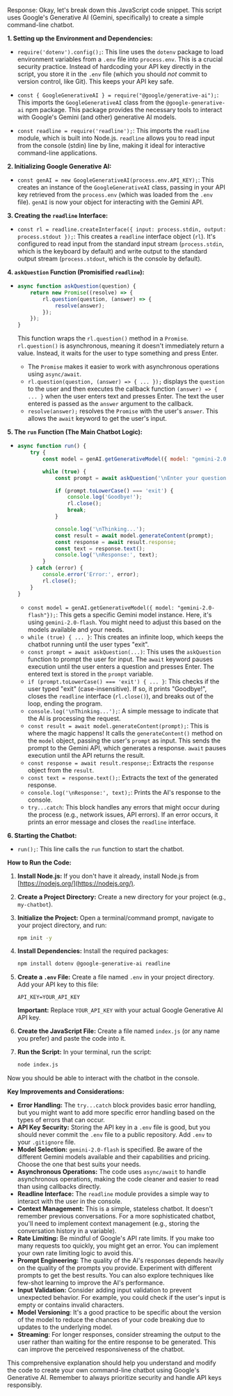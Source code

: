 Response: Okay, let's break down this JavaScript code snippet. This script uses Google's Generative AI (Gemini, specifically) to create a simple command-line chatbot.

**1. Setting up the Environment and Dependencies:**

*   `require('dotenv').config();`: This line uses the `dotenv` package to load environment variables from a `.env` file into `process.env`.  This is a crucial security practice. Instead of hardcoding your API key directly in the script, you store it in the `.env` file (which you should *not* commit to version control, like Git). This keeps your API key safe.

*   `const { GoogleGenerativeAI } = require("@google/generative-ai");`:  This imports the `GoogleGenerativeAI` class from the `@google-generative-ai` npm package.  This package provides the necessary tools to interact with Google's Gemini (and other) generative AI models.

*   `const readline = require('readline');`:  This imports the `readline` module, which is built into Node.js.  `readline` allows you to read input from the console (stdin) line by line, making it ideal for interactive command-line applications.

**2. Initializing Google Generative AI:**

*   `const genAI = new GoogleGenerativeAI(process.env.API_KEY);`:  This creates an instance of the `GoogleGenerativeAI` class, passing in your API key retrieved from the `process.env` (which was loaded from the `.env` file).  `genAI` is now your object for interacting with the Gemini API.

**3. Creating the `readline` Interface:**

*   `const rl = readline.createInterface({ input: process.stdin, output: process.stdout });`:  This creates a `readline` interface object (`rl`). It's configured to read input from the standard input stream (`process.stdin`, which is the keyboard by default) and write output to the standard output stream (`process.stdout`, which is the console by default).

**4. `askQuestion` Function (Promisified `readline`):**

*   ```javascript
    async function askQuestion(question) {
        return new Promise((resolve) => {
            rl.question(question, (answer) => {
                resolve(answer);
            });
        });
    }
    ```
    This function wraps the `rl.question()` method in a `Promise`.  `rl.question()` is asynchronous, meaning it doesn't immediately return a value.  Instead, it waits for the user to type something and press Enter.

    *   The `Promise` makes it easier to work with asynchronous operations using `async/await`.
    *   `rl.question(question, (answer) => { ... });` displays the `question` to the user and then executes the callback function `(answer) => { ... }` when the user enters text and presses Enter. The text the user entered is passed as the `answer` argument to the callback.
    *   `resolve(answer);` resolves the `Promise` with the user's `answer`. This allows the `await` keyword to get the user's input.

**5. The `run` Function (The Main Chatbot Logic):**

*   ```javascript
    async function run() {
        try {
            const model = genAI.getGenerativeModel({ model: "gemini-2.0-flash"});

            while (true) {
                const prompt = await askQuestion('\nEnter your question (or type "exit" to quit): ');

                if (prompt.toLowerCase() === 'exit') {
                    console.log('Goodbye!');
                    rl.close();
                    break;
                }

                console.log('\nThinking...');
                const result = await model.generateContent(prompt);
                const response = await result.response;
                const text = response.text();
                console.log('\nResponse:', text);
            }
        } catch (error) {
            console.error('Error:', error);
            rl.close();
        }
    }
    ```

    *   `const model = genAI.getGenerativeModel({ model: "gemini-2.0-flash"});`: This gets a specific Gemini model instance. Here, it's using `gemini-2.0-flash`.  You might need to adjust this based on the models available and your needs.
    *   `while (true) { ... }`: This creates an infinite loop, which keeps the chatbot running until the user types "exit".
    *   `const prompt = await askQuestion(...)`:  This uses the `askQuestion` function to prompt the user for input. The `await` keyword pauses execution until the user enters a question and presses Enter.  The entered text is stored in the `prompt` variable.
    *   `if (prompt.toLowerCase() === 'exit') { ... }`: This checks if the user typed "exit" (case-insensitive). If so, it prints "Goodbye!", closes the `readline` interface (`rl.close()`), and breaks out of the loop, ending the program.
    *   `console.log('\nThinking...');`:  A simple message to indicate that the AI is processing the request.     
    *   `const result = await model.generateContent(prompt);`:  This is where the magic happens!  It calls the `generateContent()` method on the `model` object, passing the user's `prompt` as input.  This sends the prompt to the Gemini API, which generates a response. `await` pauses execution until the API returns the result.
    *   `const response = await result.response;`: Extracts the `response` object from the `result`.
    *   `const text = response.text();`: Extracts the text of the generated response.
    *   `console.log('\nResponse:', text);`:  Prints the AI's response to the console.
    *   `try...catch`: This block handles any errors that might occur during the process (e.g., network issues, API errors). If an error occurs, it prints an error message and closes the `readline` interface.

**6. Starting the Chatbot:**

*   `run();`:  This line calls the `run` function to start the chatbot.

**How to Run the Code:**

1.  **Install Node.js:**  If you don't have it already, install Node.js from [https://nodejs.org/](https://nodejs.org/).
2.  **Create a Project Directory:** Create a new directory for your project (e.g., `my-chatbot`).
3.  **Initialize the Project:**  Open a terminal/command prompt, navigate to your project directory, and run:     

    ```bash
    npm init -y
    ```
4.  **Install Dependencies:**  Install the required packages:

    ```bash
    npm install dotenv @google-generative-ai readline
    ```
5.  **Create a `.env` File:** Create a file named `.env` in your project directory.  Add your API key to this file:

    ```
    API_KEY=YOUR_API_KEY
    ```

    **Important:** Replace `YOUR_API_KEY` with your actual Google Generative AI API key.
6.  **Create the JavaScript File:** Create a file named `index.js` (or any name you prefer) and paste the code into it.
7.  **Run the Script:** In your terminal, run the script:

    ```bash
    node index.js
    ```

Now you should be able to interact with the chatbot in the console.

**Key Improvements and Considerations:**

*   **Error Handling:** The `try...catch` block provides basic error handling, but you might want to add more specific error handling based on the types of errors that can occur.
*   **API Key Security:**  Storing the API key in a `.env` file is good, but you should never commit the `.env` file to a public repository.  Add `.env` to your `.gitignore` file.
*   **Model Selection:**  `gemini-2.0-flash` is specified.  Be aware of the different Gemini models available and their capabilities and pricing.  Choose the one that best suits your needs.
*   **Asynchronous Operations:** The code uses `async/await` to handle asynchronous operations, making the code cleaner and easier to read than using callbacks directly.
*   **Readline Interface:** The `readline` module provides a simple way to interact with the user in the console. 
*   **Context Management:** This is a simple, stateless chatbot. It doesn't remember previous conversations.  For a more sophisticated chatbot, you'll need to implement context management (e.g., storing the conversation history in a variable).
*   **Rate Limiting:** Be mindful of Google's API rate limits. If you make too many requests too quickly, you might get an error. You can implement your own rate limiting logic to avoid this.
*   **Prompt Engineering:** The quality of the AI's responses depends heavily on the quality of the prompts you provide. Experiment with different prompts to get the best results. You can also explore techniques like few-shot learning to improve the AI's performance.
*   **Input Validation:** Consider adding input validation to prevent unexpected behavior. For example, you could check if the user's input is empty or contains invalid characters.
* **Model Versioning**:  It's a good practice to be specific about the version of the model to reduce the chances of your code breaking due to updates to the underlying model.
*   **Streaming**: For longer responses, consider streaming the output to the user rather than waiting for the entire response to be generated. This can improve the perceived responsiveness of the chatbot.

This comprehensive explanation should help you understand and modify the code to create your own command-line chatbot using Google's Generative AI.  Remember to always prioritize security and handle API keys responsibly.

